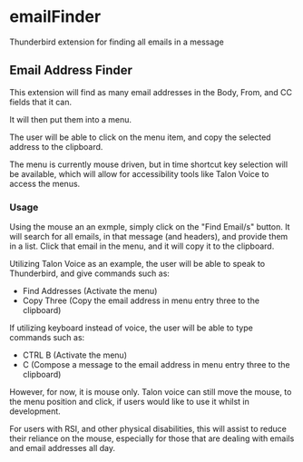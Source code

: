 # emailFinder
Thunderbird extension for finding all emails in a message

## Email Address Finder

This extension will find as many email addresses in the Body, From, and CC fields that it can.

It will then put them into a menu.

The user will be able to click on the menu item, and copy the selected address to the clipboard.

The menu is currently mouse driven, but in time shortcut key selection will be available, which will allow for accessibility tools like Talon Voice to access the menus.

### Usage

Using the mouse an an exmple, simply click on the "Find Email/s" button.  It will search for all emails, in that message (and headers), and provide them in a list.  Click that email in the menu, and it will copy it to the clipboard.


Utilizing Talon Voice as an example, the user will be able to speak to Thunderbird, and give
commands such as:

 - Find Addresses (Activate the menu)
 - Copy Three (Copy the email address in menu entry three to the clipboard)

 If utilizing keyboard instead of voice, the user will be able to type commands such as:

  - CTRL B (Activate the menu)
  - C (Compose a message to the email address in menu entry three to the clipboard)


However, for now, it is mouse only.  Talon voice can still move the mouse, to the menu position and click, if users would like to use it whilst in development.


For users with RSI, and other physical disabilities, this will assist to reduce their reliance
on the mouse, especially for those that are dealing with emails and email addresses all day.

